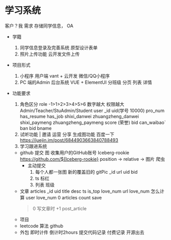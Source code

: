 # 学习系统
  客户？我
  需求 存储同学信息， OA 
  - 学籍
    1. 同学信息登录及完善系统
      原型设计表单
    2. 照片上传功能
      云开发文件上传

  - 项目形式
    1. 小程序 用户端
      vant + 云开发
      微信/QQ小程序
    2. PC 端的Admin 后台系统
      VUE + ElementUI
      分班级 分页 列表
      详情
      
  - 功能要求
    1. 角色区分 role -1>1>2>3>4>5>6 数字越大 权限越大
    Admin/Teacher/StuAdmin/Student
      user _id uid(学号 10000) pro_num has_resume
      has_job shixi_danwei zhuangzheng_danwei
      shixi_paymeng zhuangzheng_paymeng score (荣誉)
      bid can_waibao`
      ban
        bid bname
    2. 试听功能 | 邀请 运营 分享
      生成图功能 百度一下
      https://juejin.im/post/6844903663840788493
    3. 学习跟进系统
      - github 提交 图
        收集用户的GitHub账号 	Iceberg-rookie
        https://github.com/${Iceberg-rookie}
        position -> relative -> 图片
        爬虫
        - 主动提交
          1. 每个人都一张图 新的覆盖旧的
            gitPic _id url uid bid
          2. ts 标红
          3. 列表 班级
      - 文章
        articles
        _id uid title desc ts is_top love_num
        url 
        love_num 怎么计算
        user love_num 0 articles count save
        > 0 写文章时 +1 
        post_article 
      - 项目  
      - leetcode 算法 github
      - 外包
        即时计件 倒计时2hours 
        提交代码记录
        付费记录
        开源出去

      